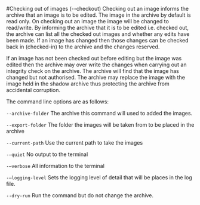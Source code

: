 #Checking out of images (--checkout)
Checking out an image informs the archive that an image is to be edited. The image in the archive by default is read only. On checking out an image the image will be changed to read/write. By informing the archive that it is to be edited i.e. checked out, the archive can list all the checked out images and whether any edits have been made. If an image has changed then those changes can be checked back in (checked-in) to the archive and the changes reserved.

If an image has not been checked out before editing but the image was edited then the archive may over write the changes when carrying out an integrity check on the archive. The archive will find that the image has changed but not authorised. The archive may replace the image with the image held in the shadow archive thus protecting the archive from accidental corruption.

The command line options are as follows:

`--archive-folder`	The archive this command will used to added the images.

`--export-folder`	The folder the images will be taken from to be placed in the archive

`--current-path` 	Use the current path to take the images

`-–quiet`	No output to the terminal

`-–verbose`	All information to the terminal

`-–logging-level`	Sets the logging level of detail that will be places in the log file.

`--dry-run`	Run the command but do not change the archive. 

